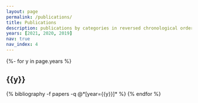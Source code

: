 ```yaml
---
layout: page
permalink: /publications/
title: Publications
description: publications by categories in reversed chronological order. generated by jekyll-scholar.
years: [2021, 2020, 2019]
nav: true
nav_index: 4
---
```

<!-- _pages/publications.md -->
<div class="publications">

{%- for y in page.years %}
  <h2 class="year">{{y}}</h2>
  {% bibliography -f papers -q @*[year={{y}}]* %}
{% endfor %}

</div>
